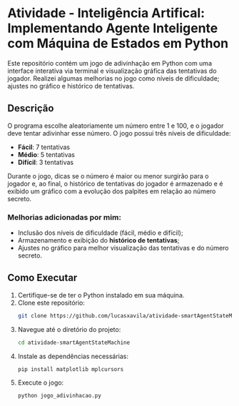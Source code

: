 # Atividade - Inteligência Artifical: Implementando Agente Inteligente com Máquina de Estados em Python

Este repositório contém um jogo de adivinhação em Python com uma interface interativa via terminal e visualização gráfica das tentativas do jogador. Realizei algumas melhorias no jogo como níveis de dificuldade; 
ajustes no gráfico e histórico de tentativas.

## Descrição

O programa escolhe aleatoriamente um número entre 1 e 100, e o jogador deve tentar adivinhar esse número. O jogo possui três níveis de dificuldade:

- **Fácil**: 7 tentativas  
- **Médio**: 5 tentativas  
- **Difícil**: 3 tentativas

Durante o jogo, dicas se o número é maior ou menor surgirão para o jogador e, ao final, o histórico de tentativas do jogador é armazenado e é exibido um gráfico com a evolução dos palpites em relação ao número 
secreto.

### Melhorias adicionadas por mim:
- Inclusão dos níveis de dificuldade (fácil, médio e difícil);
- Armazenamento e exibição do **histórico de tentativas**;
- Ajustes no gráfico para melhor visualização das tentativas e do número secreto.

## Como Executar

1. Certifique-se de ter o Python instalado em sua máquina.
2. Clone este repositório:
   ```bash
   git clone https://github.com/lucasxavila/atividade-smartAgentStateMachine.git
3. Navegue até o diretório do projeto:
   ```bash
   cd atividade-smartAgentStateMachine
4. Instale as dependências necessárias:
   ```bash
   pip install matplotlib mplcursors
5. Execute o jogo:
   ```bash
   python jogo_adivinhacao.py
